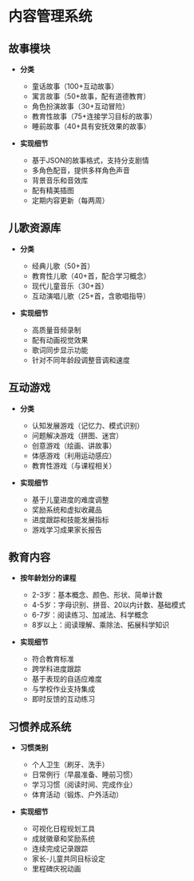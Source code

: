 # 内容管理系统

## 故事模块
- **分类**
  - 童话故事（100+互动故事）
  - 寓言故事（50+故事，配有道德教育）
  - 角色扮演故事（30+互动冒险）
  - 教育性故事（75+连接学习目标的故事）
  - 睡前故事（40+具有安抚效果的故事）

- **实现细节**
  - 基于JSON的故事格式，支持分支剧情
  - 多角色配音，提供多样角色声音
  - 背景音乐和音效库
  - 配有精美插图
  - 定期内容更新（每两周）

## 儿歌资源库
- **分类**
  - 经典儿歌（50+首）
  - 教育性儿歌（40+首，配合学习概念）
  - 现代儿童音乐（30+首）
  - 互动演唱儿歌（25+首，含歌唱指导）

- **实现细节**
  - 高质量音频录制
  - 配有动画视觉效果
  - 歌词同步显示功能
  - 针对不同年龄段调整音调和速度

## 互动游戏
- **分类**
  - 认知发展游戏（记忆力、模式识别）
  - 问题解决游戏（拼图、迷宫）
  - 创意游戏（绘画、讲故事）
  - 体感游戏（利用运动感应）
  - 教育性游戏（与课程相关）

- **实现细节**
  - 基于儿童进度的难度调整
  - 奖励系统和虚拟收藏品
  - 进度跟踪和技能发展指标
  - 游戏学习成果家长报告

## 教育内容
- **按年龄划分的课程**
  - 2-3岁：基本概念、颜色、形状、简单计数
  - 4-5岁：字母识别、拼音、20以内计数、基础模式
  - 6-7岁：阅读练习、加减法、科学概念
  - 8岁以上：阅读理解、乘除法、拓展科学知识

- **实现细节**
  - 符合教育标准
  - 跨学科进度跟踪
  - 基于表现的自适应难度
  - 与学校作业支持集成
  - 即时反馈的互动练习

## 习惯养成系统
- **习惯类别**
  - 个人卫生（刷牙、洗手）
  - 日常例行（早晨准备、睡前习惯）
  - 学习习惯（阅读时间、完成作业）
  - 体育活动（锻炼、户外活动）

- **实现细节**
  - 可视化日程规划工具
  - 成就徽章和奖励系统
  - 连续完成记录跟踪
  - 家长-儿童共同目标设定
  - 里程碑庆祝动画

